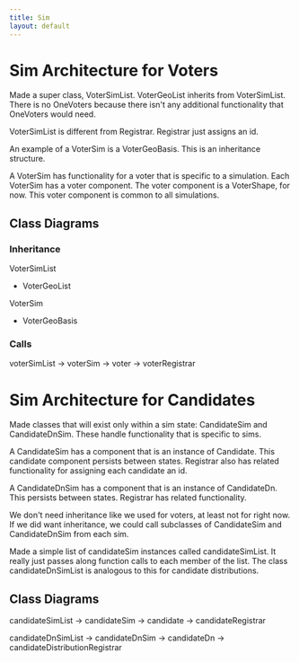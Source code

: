 ```yaml
---
title: Sim
layout: default
---
```


# Sim Architecture for Voters
Made a super class, VoterSimList. VoterGeoList inherits from VoterSimList. There is no OneVoters because there isn't any additional functionality that OneVoters would need.

VoterSimList is different from Registrar. Registrar just assigns an id.

An example of a VoterSim is a VoterGeoBasis. This is an inheritance structure. 

A VoterSim has functionality for a voter that is specific to a simulation. Each VoterSim has a voter component. The voter component is a VoterShape, for now. This voter component is common to all simulations.

## Class Diagrams

### Inheritance

VoterSimList
- VoterGeoList

VoterSim
- VoterGeoBasis

### Calls

voterSimList -> voterSim -> voter -> voterRegistrar

# Sim Architecture for Candidates
Made classes that will exist only within a sim state: CandidateSim and CandidateDnSim. These handle functionality that is specific to sims.

A CandidateSim has a component that is an instance of Candidate. This candidate component persists between states. Registrar also has related functionality for assigning each candidate an id.

A CandidateDnSim has a component that is an instance of CandidateDn. This persists between states. Registrar has related functionality.

We don't need inheritance like we used for voters, at least not for right now. If we did want inheritance, we could call subclasses of CandidateSim and CandidateDnSim from each sim.

Made a simple list of candidateSim instances called candidateSimList. It really just passes along function calls to each member of the list. The class candidateDnSimList is analogous to this for candidate distributions.

## Class Diagrams


candidateSimList -> candidateSim -> candidate -> candidateRegistrar

candidateDnSimList -> candidateDnSim -> candidateDn -> candidateDistributionRegistrar


